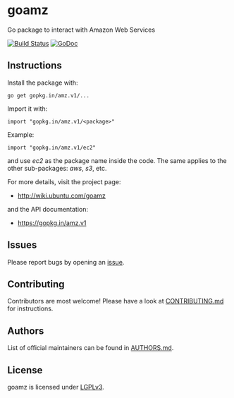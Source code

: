 goamz
=====

Go package to interact with Amazon Web Services

[![Build Status](https://travis-ci.org/go-amz/amz.svg)](https://travis-ci.org/go-amz/amz) [![GoDoc](https://godoc.org/gopkg.in/amz.v1?status.png)](http://godoc.org/gopkg.in/amz.v1)

Instructions
------------

Install the package with:

    go get gopkg.in/amz.v1/...

Import it with:

    import "gopkg.in/amz.v1/<package>"

Example:

    import "gopkg.in/amz.v1/ec2"

and use _ec2_ as the package name inside the code.
The same applies to the other sub-packages: _aws_, _s3_, etc.

For more details, visit the project page:

* http://wiki.ubuntu.com/goamz

and the API documentation:

* https://gopkg.in/amz.v1

Issues
------

Please report bugs by opening an [issue](https://github.com/go-amz/amz/issues).

Contributing
------------

Contributors are most welcome!
Please have a look at [CONTRIBUTING.md](CONTRIBUTING.md) for instructions.

Authors
-------

List of official maintainers can be found in [AUTHORS.md](AUTHORS.md).

License
-------

goamz is licensed under [LGPLv3](LICENSE).

